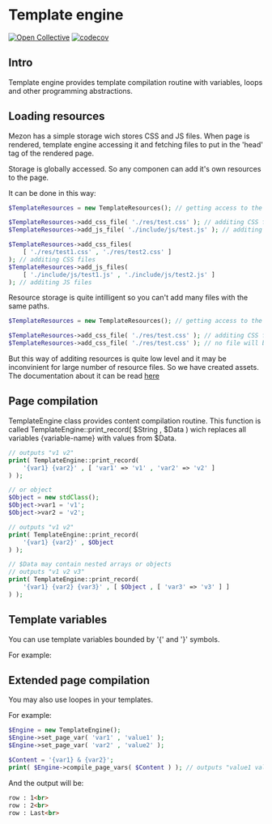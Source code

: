 # Template engine
[![Open Collective](https://img.shields.io/badge/Open%20Collective-sponsor-7eadf1?logo=open%20collective&logoColor=7eadf1&labelColor=555555)](https://opencollective.com/mezon-router) [![codecov](https://codecov.io/gh/alexdodonov/mezon-template-engine/branch/master/graph/badge.svg?token=2XTxCnZtfF)](https://codecov.io/gh/alexdodonov/mezon-template-engine)
## Intro
Template engine provides template compilation routine with variables, loops and other programming abstractions.

## Loading resources

Mezon has a simple storage wich stores CSS and JS files. When page is rendered, template engine accessing it and fetching files to put in the 'head' tag of the rendered page.

Storage is globally accessed. So any componen can add it's own resources to the page.

It can be done in this way:

```PHP
$TemplateResources = new TemplateResources(); // getting access to the global storage

$TemplateResources->add_css_file( './res/test.css' ); // additing CSS file
$TemplateResources->add_js_file( './include/js/test.js' ); // additing JS file

$TemplateResources->add_css_files( 
    [ './res/test1.css' , './res/test2.css' ]
); // additing CSS files
$TemplateResources->add_js_files(
    [ './include/js/test1.js' , './include/js/test2.js' ]
); // additing JS files
```

Resource storage is quite intilligent so you can't add many files with the same paths.

```PHP
$TemplateResources = new TemplateResources(); // getting access to the global storage

$TemplateResources->add_css_file( './res/test.css' ); // additing CSS file
$TemplateResources->add_css_file( './res/test.css' ); // no file will be added
```

But this way of additing resources is quite low level and it may be inconvinient for large number of resource files. So we have created assets. The documentation about it can be read [here](https://github.com/alexdodonov/mezon/tree/master/vendor/asset#assets-with-css-and-js-files)

## Page compilation

TemplateEngine class provides content compilation routine. This function is called TemplateEngine::print_record( $String , $Data ) wich replaces all variables {variable-name} with values from $Data.

```PHP
// outputs "v1 v2"
print( TemplateEngine::print_record( 
    '{var1} {var2}' , [ 'var1' => 'v1' , 'var2' => 'v2' ] 
) );

// or object
$Object = new stdClass();
$Object->var1 = 'v1';
$Object->var2 = 'v2';

// outputs "v1 v2"
print( TemplateEngine::print_record( 
    '{var1} {var2}' , $Object 
) );

// $Data may contain nested arrays or objects
// outputs "v1 v2 v3"
print( TemplateEngine::print_record( 
    '{var1} {var2} {var3}' , [ $Object , [ 'var3' => 'v3' ] ]
) );
```

## Template variables

You can use template variables bounded by '{' and '}' symbols.

For example:

## Extended page compilation

You may also use loopes in your templates.

For example:

```PHP
$Engine = new TemplateEngine();
$Engine->set_page_var( 'var1' , 'value1' );
$Engine->set_page_var( 'var2' , 'value2' );

$Content = '{var1} & {var2}';
print( $Engine->compile_page_vars( $Content ) ); // outputs "value1 value2"
```

And the output will be:

```HTML
row : 1<br>
row : 2<br>
row : Last<br>
```
